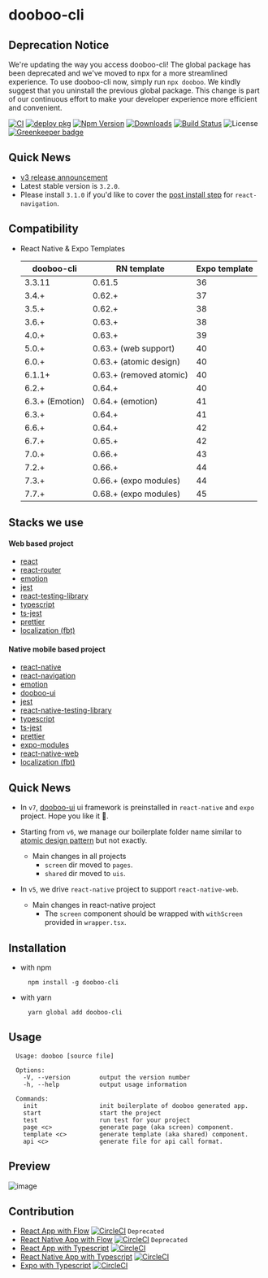 # dooboo-cli

## Deprecation Notice
We're updating the way you access dooboo-cli! The global package has been deprecated and we've moved to npx for a more streamlined experience. To use dooboo-cli now, simply run `npx dooboo`. We kindly suggest that you uninstall the previous global package. This change is part of our continuous effort to make your developer experience more efficient and convenient.


[![CI](https://github.com/dooboolab-community/dooboo-cli/actions/workflows/ci.yml/badge.svg)](https://github.com/dooboolab-community/dooboo-cli/actions/workflows/ci.yml)
[![deploy pkg](https://github.com/dooboolab-community/dooboo-cli/actions/workflows/deploy.yml/badge.svg)](https://github.com/dooboolab-community/dooboo-cli/actions/workflows/deploy.yml)
[![Npm Version](http://img.shields.io/npm/v/dooboo-cli.svg?style=flat-square)](https://npmjs.org/package/dooboo-cli)
[![Downloads](http://img.shields.io/npm/dm/dooboo-cli.svg?style=flat-square)](https://npmjs.org/package/dooboo-cli)
[![Build Status](https://travis-ci.com/dooboolab-community/dooboo-cli.svg?branch=main)](https://travis-ci.com/dooboolab-community/dooboo-cli)
![License](http://img.shields.io/npm/l/dooboo-cli.svg?style=flat-square)
[![Greenkeeper badge](https://badges.greenkeeper.io/dooboolab-community/dooboo-cli.svg)](https://greenkeeper.io/)

## Quick News

- [v3 release announcement](https://medium.com/dooboolab-community/announcing-dooboo-cli-v3-5c9fceeb2ac4)
- Latest stable version is `3.2.0`.
- Please install `3.1.0` if you'd like to cover the [post install step](https://reactnavigation.org/docs/en/getting-started.html) for `react-navigation`.

## Compatibility

- React Native & Expo Templates

  | dooboo-cli      | RN template             | Expo template |
  | --------------- | ----------------------- | ------------- |
  | 3.3.11          | 0.61.5                  | 36            |
  | 3.4.+           | 0.62.+                  | 37            |
  | 3.5.+           | 0.62.+                  | 38            |
  | 3.6.+           | 0.63.+                  | 38            |
  | 4.0.+           | 0.63.+                  | 39            |
  | 5.0.+           | 0.63.+ (web support)    | 40            |
  | 6.0.+           | 0.63.+ (atomic design)  | 40            |
  | 6.1.1+          | 0.63.+ (removed atomic) | 40            |
  | 6.2.+           | 0.64.+                  | 40            |
  | 6.3.+ (Emotion) | 0.64.+ (emotion)        | 41            |
  | 6.3.+           | 0.64.+                  | 41            |
  | 6.6.+           | 0.64.+                  | 42            |
  | 6.7.+           | 0.65.+                  | 42            |
  | 7.0.+           | 0.66.+                  | 43            |
  | 7.2.+           | 0.66.+                  | 44            |
  | 7.3.+           | 0.66.+ (expo modules)   | 44            |
  | 7.7.+           | 0.68.+ (expo modules)   | 45            |

## Stacks we use

#### Web based project

- [react](https://github.com/facebook/react)
- [react-router](https://github.com/ReactTraining/react-router)
- [emotion](https://emotion.sh)
- [jest](https://github.com/facebook/jest)
- [react-testing-library](https://github.com/kentcdodds/react-testing-library)
- [typescript](https://github.com/Microsoft/TypeScript)
- [ts-jest](https://github.com/kulshekhar/ts-jest)
- [prettier](https://prettier.io)
- [localization (fbt)](https://github.com/facebook/fbt)

#### Native mobile based project

- [react-native](https://github.com/facebook/react-native)
- [react-navigation](https://github.com/react-navigation/react-navigation)
- [emotion](https://emotion.sh)
- [dooboo-ui](https://github.com/dooboolab-community/dooboo-ui)
- [jest](https://github.com/facebook/jest)
- [react-native-testing-library](https://github.com/callstack/react-native-testing-library)
- [typescript](https://github.com/Microsoft/TypeScript)
- [ts-jest](https://github.com/kulshekhar/ts-jest)
- [prettier](https://prettier.io)
- [expo-modules](https://docs.expo.dev/bare/installing-expo-modules)
- [react-native-web](https://github.com/necolas/react-native-web)
- [localization (fbt)](https://github.com/facebook/fbt)

## Quick News

- In `v7`, [dooboo-ui](https://github.com/dooboolab-community/dooboo-ui) ui framework is preinstalled in `react-native` and `expo` project. Hope you like it 🧡.

- Starting from `v6`, we manage our boilerplate folder name similar to [atomic design pattern](https://atomicdesign.bradfrost.com/chapter-2) but not exactly.

  - Main changes in all projects
    - `screen` dir moved to `pages`.
    - `shared` dir moved to `uis`.

- In `v5`, we drive `react-native` project to support `react-native-web`.
  - Main changes in react-native project
    - The `screen` component should be wrapped with `withScreen` provided in `wrapper.tsx`.

## Installation

- with npm
  ```
    npm install -g dooboo-cli
  ```
- with yarn
  ```
    yarn global add dooboo-cli
  ```

## Usage

```
  Usage: dooboo [source file]

  Options:
    -V, --version        output the version number
    -h, --help           output usage information

  Commands:
    init                 init boilerplate of dooboo generated app.
    start                start the project
    test                 run test for your project
    page <c>             generate page (aka screen) component.
    template <c>         generate template (aka shared) component.
    api <c>              generate file for api call format.
```

## Preview

![image](https://user-images.githubusercontent.com/27461460/63132984-1798d080-bffe-11e9-9b4d-672662b79540.png)

## Contribution

- [React App with Flow](https://github.com/react-native-seoul/dooboo-frontend-js) [![CircleCI](https://circleci.com/gh/dooboolab-community/dooboo-frontend-js.svg?style=shield)](https://circleci.com/gh/dooboolab-community/dooboo-frontend-js) `Deprecated`
- [React Native App with Flow](https://github.com/react-native-seoul/dooboo-native-js) [![CircleCI](https://circleci.com/gh/dooboolab-community/dooboo-frontend-js.svg?style=shield)](https://circleci.com/gh/dooboolab-community/dooboo-native-js) `Deprecated`
- [React App with Typescript](https://github.com/react-native-seoul/dooboo-frontend-ts) [![CircleCI](https://circleci.com/gh/dooboolab-community/dooboo-frontend-js.svg?style=shield)](https://circleci.com/gh/dooboolab-community/dooboo-frontend-ts)
- [React Native App with Typescript](https://github.com/react-native-seoul/dooboo-native-ts) [![CircleCI](https://circleci.com/gh/dooboolab-community/dooboo-frontend-js.svg?style=shield)](https://circleci.com/gh/dooboolab-community/dooboo-native-ts)
- [Expo with Typescript](https://github.com/react-native-seoul/dooboo-expo) [![CircleCI](https://circleci.com/gh/dooboolab-community/dooboo-expo.svg?style=shield)](https://circleci.com/gh/dooboolab-community/dooboo-expo)
